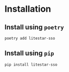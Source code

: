 # Installation

## Install using `poetry`

```console
poetry add litestar-sso
```

## Install using `pip`

```console
pip install litestar-sso
```
